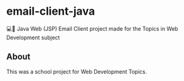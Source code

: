 # email-client-java
💻📧 Java Web (JSP) Email Client project made for the Topics in Web Development subject

## About
This was a school project for Web Development Topics.
